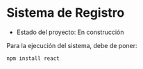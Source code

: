 <h1> Sistema de Registro </h1>

- Estado del proyecto: En construcción

Para la ejecución del sistema, debe de poner:

```npm install react```
